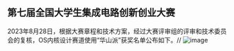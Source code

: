 ## 第七届全国大学生集成电路创新创业大赛

2023年8月28日，根据大赛章程和技术方案，经过大赛评审组的评审和技术委员会的复核，OS内核设计赛道使用“华山派”获奖名单公布如下。//
![image](https://github.com/Ellie0121/test/assets/139098194/0d938d82-a760-4197-9291-0de9576a1cee)
